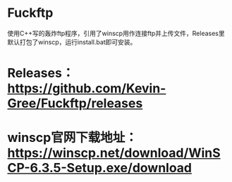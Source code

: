 # Fuckftp
使用C++写的轰炸ftp程序，引用了winscp用作连接ftp并上传文件，Releases里默认打包了winscp，运行install.bat即可安装。
# Releases：https://github.com/Kevin-Gree/Fuckftp/releases
# winscp官网下载地址：https://winscp.net/download/WinSCP-6.3.5-Setup.exe/download
